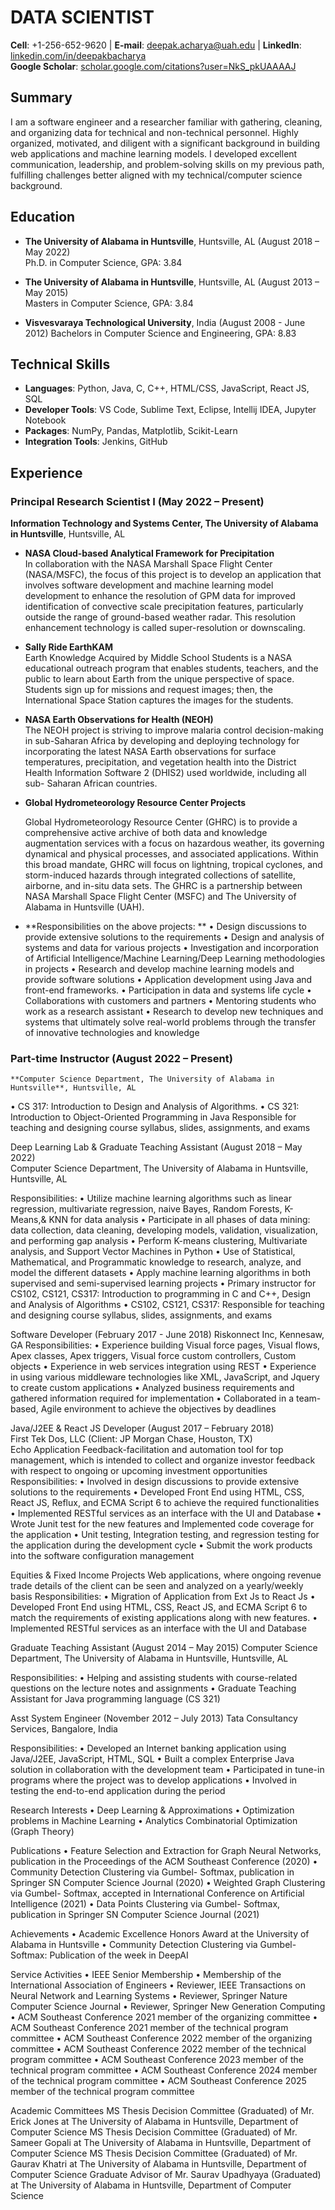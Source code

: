 # DATA SCIENTIST
**Cell**: +1-256-652-9620  |  **E-mail**: deepak.acharya@uah.edu  |  **LinkedIn**: [linkedin.com/in/deepakbacharya](https://linkedin.com/in/deepakbacharya)  
**Google Scholar**: [scholar.google.com/citations?user=NkS_pkUAAAAJ](https://scholar.google.com/citations?user=NkS_pkUAAAAJ)

## Summary
I am a software engineer and a researcher familiar with gathering, cleaning, and organizing data for technical and non-technical personnel. Highly organized, motivated, and diligent with a significant background in building web applications and machine learning models. I developed excellent communication, leadership, and problem-solving skills on my previous path, fulfilling challenges better aligned with my technical/computer science background.

## Education
- **The University of Alabama in Huntsville**, Huntsville, AL (August 2018 – May 2022)  
  Ph.D. in Computer Science, GPA: 3.84

- **The University of Alabama in Huntsville**, Huntsville, AL (August 2013 – May 2015)  
  Masters in Computer Science, GPA: 3.84

- **Visvesvaraya Technological University**, India  (August 2008 - June 2012)
  Bachelors in Computer Science and Engineering, GPA: 8.83

## Technical Skills
- **Languages**: Python, Java, C, C++, HTML/CSS, JavaScript, React JS, SQL
- **Developer Tools**: VS Code, Sublime Text, Eclipse, Intellij IDEA, Jupyter Notebook
- **Packages**: NumPy, Pandas, Matplotlib, Scikit-Learn
- **Integration Tools**: Jenkins, GitHub

## Experience
### Principal Research Scientist I (May 2022 – Present)  
**Information Technology and Systems Center, The University of Alabama in Huntsville**, Huntsville, AL

- **NASA Cloud-based Analytical Framework for Precipitation**  
    In collaboration with the NASA Marshall Space Flight Center (NASA/MSFC), the focus of this project is to develop an application that involves software development and machine learning model development to enhance the resolution of GPM data for improved identification of convective scale precipitation features, particularly outside the range of ground-based weather radar. This resolution enhancement technology is called super-resolution or downscaling.

- **Sally Ride EarthKAM**  
Earth Knowledge Acquired by Middle School Students is a NASA educational outreach program that enables students, teachers, and the public to learn about Earth from the unique perspective of space. Students sign up for missions and request images; then, the International Space Station captures the images for the students.

- **NASA Earth Observations for Health (NEOH)**  
  The NEOH project is striving to improve malaria control decision-making in sub-Saharan Africa by developing and deploying technology for incorporating the latest NASA Earth observations for surface temperatures, precipitation, and vegetation health into the District Health Information Software 2 (DHIS2) used worldwide, including all sub- Saharan African countries.


- **Global Hydrometeorology Resource Center Projects**

	Global Hydrometeorology Resource Center (GHRC) is to provide a comprehensive active archive of both data and knowledge augmentation services with a focus on hazardous weather, its governing dynamical and physical processes, and associated applications. Within this broad mandate, GHRC will focus on lightning, tropical cyclones, and storm-induced hazards through integrated collections of satellite, airborne, and in-situ data sets. The GHRC is a partnership between NASA Marshall Space Flight Center (MSFC) and The University of Alabama in Huntsville (UAH).

- **Responsibilities on the above projects:
**
•	Design discussions to provide extensive solutions to the requirements
•	Design and analysis of systems and data for various projects
•	Investigation and incorporation of Artificial Intelligence/Machine Learning/Deep Learning methodologies in projects
•	Research and develop machine learning models and provide software solutions
•	Application development using Java and front-end frameworks.
•	Participation in data and systems life cycle
•	Collaborations with customers and partners
•	Mentoring students who work as a research assistant
•	Research to develop new techniques and systems that ultimately solve real-world problems through the transfer of innovative technologies and knowledge


### Part-time Instructor (August 2022 – Present)             
   	**Computer Science Department, The University of Alabama in Huntsville**, Huntsville, AL

•	CS 317: Introduction to Design and Analysis of Algorithms.
•	CS 321: Introduction to Object-Oriented Programming in Java
Responsible for teaching and designing course syllabus, slides, assignments, and exams


Deep Learning Lab & Graduate Teaching Assistant (August 2018 – May 2022)             
Computer Science Department, The University of Alabama in Huntsville, Huntsville, AL 	

Responsibilities:
•	Utilize machine learning algorithms such as linear regression, multivariate regression, naive Bayes, Random Forests, K-Means,& KNN for data analysis
•	Participate in all phases of data mining: data collection, data cleaning, developing models, validation, visualization, and performing gap analysis
•	Perform K-means clustering, Multivariate analysis, and Support Vector Machines in Python
•	Use of Statistical, Mathematical, and Programmatic knowledge to research, analyze, and model the different datasets
•	Apply machine learning algorithms in both supervised and semi-supervised learning projects
•	Primary instructor for CS102, CS121, CS317: Introduction to programming in C and C++, Design and Analysis of Algorithms
•	CS102, CS121, CS317: Responsible for teaching and designing course syllabus, slides, assignments, and exams

Software Developer (February 2017 - June 2018)
              Riskonnect Inc,  Kennesaw, GA	
   Responsibilities:
•	Experience building Visual force pages, Visual flows, Apex classes, Apex triggers, Visual force custom controllers, Custom objects
•	Experience in web services integration using REST
•	Experience in using various middleware technologies like XML, JavaScript, and Jquery to create custom applications
•	Analyzed business requirements and gathered information required for implementation
•	Collaborated in a team-based, Agile environment to achieve the objectives by deadlines
 
Java/J2EE & React JS Developer (August 2017 – February 2018)	
               First Tek Dos, LLC (Client: JP Morgan Chase, Houston, TX)	
Echo Application
Feedback-facilitation and automation tool for top management, which is intended to collect and organize investor feedback with 
respect to ongoing or upcoming investment opportunities
Responsibilities:
•	Involved in design discussions to provide extensive solutions to the requirements
•	Developed Front End using HTML, CSS, React JS, Reflux, and ECMA Script 6 to achieve the required functionalities
•	Implemented RESTful services as an interface with the UI and Database
•	Wrote Junit test for the new features and Implemented code coverage for the application
•	Unit testing, Integration testing, and regression testing for the application during the development cycle
•	Submit the work products into the software configuration management

Equities & Fixed Income Projects
Web applications, where ongoing revenue trade details of the client can be seen and analyzed on a yearly/weekly basis
   Responsibilities:
•	Migration of Application from Ext Js to React Js
•	Developed Front End using HTML, CSS, React JS, and ECMA Script 6 to match the requirements of existing applications along with new features. 
•	Implemented RESTful services as an interface with the UI and Database


Graduate Teaching Assistant (August 2014 – May 2015)
Computer Science Department, The University of Alabama in Huntsville, Huntsville, AL 
 
  Responsibilities:
•	Helping and assisting students with course-related questions on the lecture notes and assignments
•	Graduate Teaching Assistant for Java programming language (CS 321)
 

Asst System Engineer (November 2012 – July 2013)
Tata Consultancy Services, Bangalore, India

 
  Responsibilities:
•	Developed an Internet banking application using Java/J2EE, JavaScript, HTML, SQL
•	Built a complex Enterprise Java solution in collaboration with the development team
•	Participated in tune-in programs where the project was to develop applications
•	Involved in testing the end-to-end application during the period
	
Research Interests
•	Deep Learning & Approximations
•	Optimization problems in Machine Learning 
•	Analytics Combinatorial Optimization (Graph Theory)

Publications
•	Feature Selection and Extraction for Graph Neural Networks, publication in the Proceedings of the ACM Southeast Conference (2020)
•	Community Detection Clustering via Gumbel- Softmax, publication in Springer SN Computer Science Journal (2020)
•	Weighted Graph Clustering via Gumbel- Softmax, accepted in International Conference on Artificial Intelligence (2021)
•	Data Points Clustering via Gumbel- Softmax, publication in Springer SN Computer Science Journal (2021)

Achievements
•	Academic Excellence Honors Award at the University of Alabama in Huntsville
•	Community Detection Clustering via Gumbel-Softmax: Publication of the week in DeepAI

Service Activities
•	IEEE Senior Membership 
•	Membership of the International Association of Engineers
•	Reviewer, IEEE Transactions on Neural Network and Learning Systems
•	Reviewer, Springer Nature Computer Science Journal
•	Reviewer, Springer New Generation Computing
•	ACM Southeast Conference 2021 member of the organizing committee
•	ACM Southeast Conference 2021 member of the technical program committee
•	ACM Southeast Conference 2022 member of the organizing committee
•	ACM Southeast Conference 2022 member of the technical program committee
•	ACM Southeast Conference 2023 member of the technical program committee
•	ACM Southeast Conference 2024 member of the technical program committee
•	ACM Southeast Conference 2025 member of the technical program committee

Academic Committees
MS Thesis Decision Committee (Graduated) of Mr. Erick Jones at The University of Alabama in Huntsville, Department of Computer Science
MS Thesis Decision Committee (Graduated) of Mr. Sameer Gopali at The University of Alabama in Huntsville, Department of Computer Science
MS Thesis Decision Committee (Graduated) of Mr. Gaurav Khatri at The University of Alabama in Huntsville, Department of Computer Science
Graduate Advisor of Mr. Saurav Upadhyaya (Graduated) at The University of Alabama in Huntsville, Department of Computer Science


